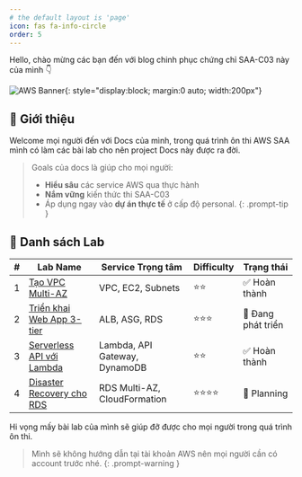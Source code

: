 ```yaml
---
# the default layout is 'page'
icon: fas fa-info-circle
order: 5
---
```


Hello, chào mừng các bạn đến với blog chinh phục chứng chỉ SAA-C03 này của mình 👇

![AWS Banner](https://d1.awsstatic.com/training-and-certification/certification-badges/AWS-Certified-Solutions-Architect-Associate_badge.3419559c682629072f1eb968d59dea0741772c0f.png){: style="display:block; margin:0 auto; width:200px"}

## 📌 Giới thiệu

Welcome mọi người đến với Docs của mình, trong quá trình ôn thi AWS SAA mình có làm các bài lab cho nên project Docs này được ra đời. 

> Goals của docs là giúp cho mọi người:
> 
> - **Hiểu sâu** các service AWS qua thực hành  
> - **Nắm vững** kiến thức thi SAA-C03  
> - Áp dụng ngay vào **dự án thực tế** ở cấp độ personal.
{: .prompt-tip }

## 🧪 Danh sách Lab

| #  | Lab Name                          | Service Trọng tâm               | Difficulty | Trạng thái |
|----|-----------------------------------|----------------------------------|------------|------------|
| 1  | [Tạo VPC Multi-AZ](#)            | VPC, EC2, Subnets               | ⭐⭐       | ✅ Hoàn thành |
| 2  | [Triển khai Web App 3-tier](#)   | ALB, ASG, RDS                   | ⭐⭐⭐      | 🔧 Đang phát triển |
| 3  | [Serverless API với Lambda](#)    | Lambda, API Gateway, DynamoDB   | ⭐⭐       | ✅ Hoàn thành |
| 4  | [Disaster Recovery cho RDS](#)    | RDS Multi-AZ, CloudFormation    | ⭐⭐⭐⭐    | 📅 Planning |

Hi vọng mấy bài lab của mình sẽ giúp đỡ được cho mọi người trong quá trình ôn thi.

> Mình sẽ không hướng dẫn tại tài khoản AWS nên mọi người cần có account trước nhé.
{: .prompt-warning }